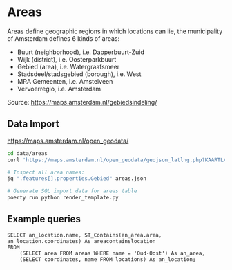 # Areas

Areas define geographic regions in which locations can lie, the municipality of Amsterdam defines 6 kinds of areas:

- Buurt (neighborhood), i.e. Dapperbuurt-Zuid
- Wijk (district), i.e. Oosterparkbuurt
- Gebied (area), i.e. Watergraafsmeer
- Stadsdeel/stadsgebied (borough), i.e. West
- MRA Gemeenten, i.e. Amstelveen
- Vervoerregio, i.e. Amsterdam

Source: https://maps.amsterdam.nl/gebiedsindeling/


## Data Import

https://maps.amsterdam.nl/open_geodata/

```bash
cd data/areas
curl 'https://maps.amsterdam.nl/open_geodata/geojson_latlng.php?KAARTLAAG=INDELING_GEBIED&THEMA=gebiedsindeling' > areas.json

# Inspect all area names:
jq ".features[].properties.Gebied" areas.json

# Generate SQL import data for areas table
poerty run python render_template.py
```


## Example queries

```postgresql
SELECT an_location.name, ST_Contains(an_area.area, an_location.coordinates) As areacontainslocation
FROM
    (SELECT area FROM areas WHERE name = 'Oud-Oost') As an_area,
    (SELECT coordinates, name FROM locations) As an_location;
```
